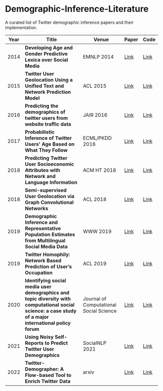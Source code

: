 # Demographic-Inference-Literature
A curated list of  Twitter demographic inference papers and their implementation.


| Year | Title | Venue | Paper | Code |
| --- | --- |  --- |  --- | --- |
| 2014 | **Developing Age and Gender Predictive Lexica over Social Media** | EMNLP 2014 | [Link](https://aclanthology.org/D14-1121/) | [Link](https://github.com/jtwool/TwitterGenderPredictor)|
| 2015 | **Twitter User Geolocation Using a Unified Text and Network Prediction Model** | ACL 2015 | [Link](https://aclanthology.org/P15-2104/) | [Link](https://github.com/afshinrahimi/geolocation)|
| 2016 | **Predicting the demographics of twitter users from website traffic data** | JAIR 2016 | [Link](https://www.jair.org/index.php/jair/article/view/10984) | [Link](https://github.com/tapilab/jair-2016-demographics)|
| 2017 | **Probabilistic Inference of Twitter Users' Age Based on What They Follow** | ECML/PKDD 2016 | [Link](https://link.springer.com/chapter/10.1007/978-3-319-71273-4_16) | [Link](https://github.com/melifluos/bayesian-age-detection)|
| 2018 | **Predicting Twitter User Socioeconomic Attributes with Network and Language Information** | ACM HT 2018 | [Link](https://dl.acm.org/doi/abs/10.1145/3209542.3209577) | [Link](https://github.com/melifluos/income-prediction)|
| 2018 | **Semi-supervised User Geolocation via Graph Convolutional Networks** | ACL 2018 | [Link](https://aclanthology.org/P18-1187/) | [Link](https://github.com/afshinrahimi/geographconv)|
| 2019 | **Demographic Inference and Representative Population Estimates from Multilingual Social Media Data** | WWW 2019 | [Link](https://dl.acm.org/doi/abs/10.1145/3308558.3313684) | [Link](https://github.com/euagendas/m3inference)|
| 2019 | **Twitter Homophily: Network Based Prediction of User’s Occupation** | ACL 2019 | [Link](https://aclanthology.org/P19-1252/) | [Link](https://github.com/jqnap/Twitter-Occupation-Prediction)|
| 2020 | **Identifying social media user demographics and topic diversity with computational social science: a case study of a major international policy forum** | Journal of Computational Social Science | [Link](https://link.springer.com/article/10.1007/s42001-019-00061-9) | [Link](https://github.com/wri/demographic-identifier)|
| 2021 | **Using Noisy Self-Reports to Predict Twitter User Demographics** | SocialNLP 2021| [Link](https://aclanthology.org/2021.socialnlp-1.11/) | [Link](https://github.com/paihengxu/Twitter-noisy-self-report)|
| 2022 | **Twitter-Demographer: A Flow-based Tool to Enrich Twitter Data** | arxiv | [Link](https://arxiv.org/abs/2201.10986) | [Link](https://github.com/MilaNLProc/twitter-demographer)|
